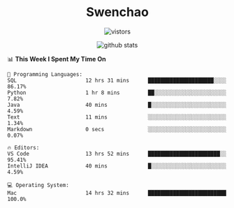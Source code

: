 <h1 align="center">Swenchao</h3>

<p align="center">
  <img src="https://visitor-badge.glitch.me/badge?page_id=Swenchao" alt="vistors" />
</p>

<p align="center">
  <img src="https://github-readme-stats.vercel.app/api?username=Swenchao&count_private=true&show_icons=true&theme=vue-dark&hide_title=true" alt="github stats" />
</p>

<!--START_SECTION:waka-->
📊 **This Week I Spent My Time On** 

```text
💬 Programming Languages: 
SQL                      12 hrs 31 mins      █████████████████████░░░░   86.17% 
Python                   1 hr 8 mins         ██░░░░░░░░░░░░░░░░░░░░░░░   7.82% 
Java                     40 mins             █░░░░░░░░░░░░░░░░░░░░░░░░   4.59% 
Text                     11 mins             ░░░░░░░░░░░░░░░░░░░░░░░░░   1.34% 
Markdown                 0 secs              ░░░░░░░░░░░░░░░░░░░░░░░░░   0.07%

🔥 Editors: 
VS Code                  13 hrs 52 mins      ███████████████████████░░   95.41% 
IntelliJ IDEA            40 mins             █░░░░░░░░░░░░░░░░░░░░░░░░   4.59%

💻 Operating System: 
Mac                      14 hrs 32 mins      █████████████████████████   100.0%

```


<!--END_SECTION:waka-->
